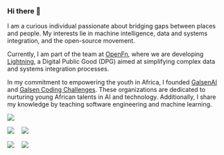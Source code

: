 ### Hi there 👋

I am a curious individual passionate about bridging gaps between places and people. My interests lie in machine intelligence, data and systems integration, and the open-source movement.

Currently, I am part of the team at [OpenFn](https://github.com/OpenFn), where we are developing [Lightning](https://github.com/OpenFn/Lightning), a Digital Public Good (DPG) aimed at simplifying complex data and systems integration processes.

In my commitment to empowering the youth in Africa, I founded [GalsenAI](https://twitter.com/galsenai) and [Galsen Coding Challenges](https://twitter.com/GalsenCoding). These organizations are dedicated to nurturing young African talents in AI and technology. Additionally, I share my knowledge by teaching software engineering and machine learning.

![](http://github-profile-summary-cards.vercel.app/api/cards/profile-details?username=elias-ba&theme=transparent)

![](http://github-profile-summary-cards.vercel.app/api/cards/repos-per-language?username=elias-ba&theme=transparent)⠀ ![](http://github-profile-summary-cards.vercel.app/api/cards/most-commit-language?username=elias-ba&theme=transparent)


![](http://github-profile-summary-cards.vercel.app/api/cards/stats?username=elias-ba&theme=transparent)⠀ ![](http://github-profile-summary-cards.vercel.app/api/cards/productive-time?username=elias-ba&theme=transparent&utcOffset=8)
